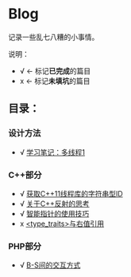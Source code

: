 # Blog
记录一些乱七八糟的小事情。

说明：
- √ <- 标记**已完成**的篇目
- x <- 标记**未填坑**的篇目

## 目录：

### 设计方法
- √ [学习笔记：多线程1](/articles/004.md)

### C++部分
- √ [获取C++11线程库的字符串型ID](/articles/001.md)  
- √ [关于C++反射的思考](/articles/002.md)  
- √ [智能指针的使用技巧](/articles/003.md)
- x [&lt;type_traits&gt;与右值引用](/articles/006.md)

### PHP部分
- √ [B-S间的交互方式](/articles/005.md)
